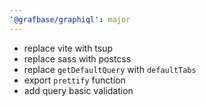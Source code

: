 ```yaml
---
'@grafbase/graphiql': major
---
```


- replace vite with tsup
- replace sass with postcss
- replace `getDefaultQuery` with `defaultTabs`
- export `prettify` function
- add query basic validation
